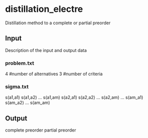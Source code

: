 # distillation_electre
Distillation method to a complete or partial preorder

## Input 
Description of the input and output data

### problem.txt
4	#number of alternatives
3	#number of criteria


### sigma.txt
s(a1,a1) s(a1,a2) ... s(a1,am)
s(a2,a1) s(a2,a2) ... s(a2,am)
...
s(am_a1) s(am_a2) ... s(am_am)


## Output 
complete preorder
partial preorder
